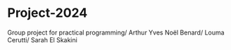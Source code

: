 # Project-2024
Group project for practical programming/ Arthur Yves Noël Benard/ Louma Cerutti/ Sarah El Skakini
